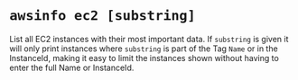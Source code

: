 # `awsinfo ec2 [substring]`

List all EC2 instances with their most important data. If `substring` is given it will 
only print instances where `substring` is part of the Tag `Name` or in the InstanceId, 
making it easy to limit the instances shown without having to enter the full Name or InstanceId.